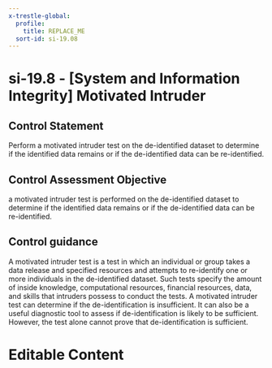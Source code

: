 ```yaml
---
x-trestle-global:
  profile:
    title: REPLACE_ME
  sort-id: si-19.08
---
```


# si-19.8 - \[System and Information Integrity\] Motivated Intruder

## Control Statement

Perform a motivated intruder test on the de-identified dataset to determine if the identified data remains or if the de-identified data can be re-identified.

## Control Assessment Objective

a motivated intruder test is performed on the de-identified dataset to determine if the identified data remains or if the de-identified data can be re-identified.

## Control guidance

A motivated intruder test is a test in which an individual or group takes a data release and specified resources and attempts to re-identify one or more individuals in the de-identified dataset. Such tests specify the amount of inside knowledge, computational resources, financial resources, data, and skills that intruders possess to conduct the tests. A motivated intruder test can determine if the de-identification is insufficient. It can also be a useful diagnostic tool to assess if de-identification is likely to be sufficient. However, the test alone cannot prove that de-identification is sufficient.

# Editable Content

<!-- Make additions and edits below -->
<!-- The above represents the contents of the control as received by the profile, prior to additions. -->
<!-- If the profile makes additions to the control, they will appear below. -->
<!-- The above markdown may not be edited but you may edit the content below, and/or introduce new additions to be made by the profile. -->
<!-- If there is a yaml header at the top, parameter values may be edited. Use --set-parameters to incorporate the changes during assembly. -->
<!-- The content here will then replace what is in the profile for this control, after running profile-assemble. -->
<!-- The current profile has no added parts for this control, but you may add new ones here. -->
<!-- Each addition must have a heading either of the form ## Control my_addition_name -->
<!-- or ## Part a. (where the a. refers to one of the control statement labels.) -->
<!-- "## Control" parts are new parts added after the statement part. -->
<!-- "## Part" parts are new parts added into the top-level statement part with that label. -->
<!-- Subparts may be added with nested hash levels of the form ### My Subpart Name -->
<!-- underneath the parent ## Control or ## Part being added -->
<!-- See https://ibm.github.io/compliance-trestle/tutorials/ssp_profile_catalog_authoring/ssp_profile_catalog_authoring for guidance. -->
